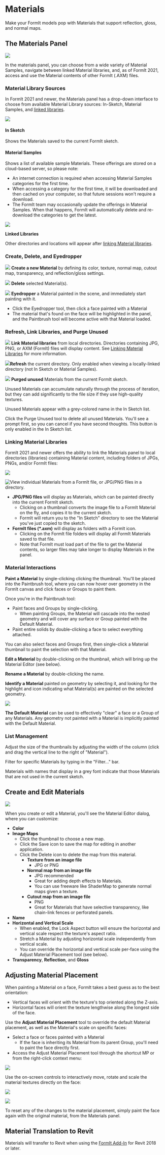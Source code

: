 # Materials

Make your FormIt models pop with Materials that support reflection, gloss, and normal maps.

## The Materials Panel

![](<../.gitbook/assets/materials-sample-category (2).png>)

In the materials panel, you can choose from a wide variety of Material Samples, navigate between linked Material libraries, and, as of FormIt 2021, access and use the Material contents of other FormIt (.AXM) files.

### Material Library Sources

In FormIt 2021 and newer, the Materials panel has a drop-down interface to choose from available Material Library sources: In-Sketch, Material Samples, and [linked libraries](https://windows.help.formit.autodesk.com/tool-library/materials#linking-material-libraries).

![](<../.gitbook/assets/materials-directory-picker (1).png>)

#### In Sketch

Shows the Materials saved to the current FormIt sketch.

#### Material Samples

Shows a list of available sample Materials. These offerings are stored on a cloud-based server, so please note:

* An internet connection is required when accessing Material Samples categories for the first time.
* When accessing a category for the first time, it will be downloaded and then cached on your computer, so that future sessions won't require a download.&#x20;
* The FormIt team may occasionally update the offerings in Material Samples. When that happens, FormIt will automatically delete and re-download the categories to get the latest.&#x20;

![](../.gitbook/assets/materials-samples\_original.png)

**Linked Libraries**

Other directories and locations will appear after [linking Material libraries](https://windows.help.formit.autodesk.com/tool-library/materials#linking-material-libraries).

### Create, Delete, and Eyedropper

![](../.gitbook/assets/materials\_add.PNG) **Create a new Material** by defining its color, texture, normal map, cutout map, transparency, and reflection/gloss settings.

![](<../.gitbook/assets/materials\_delete (1).PNG>) **Delete** selected Material(s).

![](../.gitbook/assets/materials\_eyedropper.PNG) **Eyedropper** a Material painted in the scene, and immediately start painting with it.

* Click the Eyedropper tool, then click a face painted with a Material
* The material that's found on the face will be highlighted in the panel, and the Paintbrush tool will become active with that Material loaded.

### Refresh, Link Libraries, and Purge Unused

![](../.gitbook/assets/materials-link.png) **Link Material libraries** from local directories. Directories containing JPG, PNG, or AXM (FormIt) files will display content. See [Linking Material Libraries](https://windows.help.formit.autodesk.com/tool-library/materials#linking-material-libraries) for more information.

![](../.gitbook/assets/materials-refresh.png)**Refresh** the current directory. Only enabled when viewing a locally-linked directory (not In Sketch or Material Samples).

![](../.gitbook/assets/materials-purge.png) **Purged unused** Materials from the current FormIt sketch.

Unused Materials can accumulate naturally through the process of iteration, but they can add significantly to the file size if they use high-quality textures.

Unused Materials appear with a grey-colored name in the In Sketch list.

Click the Purge Unused tool to delete all unused Materials. You'll see a prompt first, so you can cancel if you have second thoughts. This button is only enabled in the In Sketch list.

### Linking Material Libraries

FormIt 2021 and newer offers the ability to link the Materials panel to local directories (libraries) containing Material content, including folders of JPGs, PNGs, and/or FormIt files:

![](../.gitbook/assets/materials-axms.png)

![View individual Materials from a FormIt file, or JPG/PNG files in a directory. ](../.gitbook/assets/materials-axm-content.png)

* **JPG/PNG files** will display as Materials, which can be painted directly into the current FormIt sketch.
  * Clicking on a thumbnail converts the image file to a FormIt Material on the fly, and copies it to the current sketch.&#x20;
  * FormIt will return you to the "In Sketch" directory to see the Material you've just copied to the sketch.
* **FormIt files (\*.axm)** will display as folders with a FormIt icon.&#x20;
  * Clicking on the FormIt file folders will display all FormIt Materials saved to that file.
  * Note that FormIt must load part of the file to get the Material contents, so larger files may take longer to display Materials in the panel.

### Material Interactions

**Paint a Material** by single-clicking clicking the thumbnail. You'll be placed into the Paintbrush tool, where you can now hover over geometry in the FormIt canvas and click faces or Groups to paint them.

Once you're in the Paintbrush tool:

* Paint faces and Groups by single-clicking.
  * When painting Groups, the Material will cascade into the nested geometry and will cover any surface or Group painted with the Default Material.
* Paint entire solids by double-clicking a face to select everything attached.

You can also select faces and Groups first, then single-click a Material thumbnail to paint the selection with that Material.

**Edit a Material** by double-clicking on the thumbnail, which will bring up the Material Editor (see below).

**Rename a Material** by double-clicking the name.

**Identify a Material** painted on geometry by selecting it, and looking for the highlight and icon indicating what Material(s) are painted on the selected geometry.

![](../.gitbook/assets/material\_selected.png)

**The Default Material** can be used to effectively "clear" a face or a Group of any Materials. Any geometry not painted with a Material is implicitly painted with the Default Material.

### List Management

Adjust the size of the thumbnails by adjusting the width of the column (click and drag the vertical line to the right of "Material").

Filter for specific Materials by typing in the "Filter..." bar.

Materials with names that display in a grey font indicate that those Materials that are not used in the current sketch.

## Create and Edit Materials

![](<../.gitbook/assets/materials-editor (1).png>)

When you create or edit a Material, you'll see the Material Editor dialog, where you can customize:

* **Color**
* **Image Maps**
  * Click the thumbnail to choose a new map.
  * Click the Save icon to save the map for editing in another application.
  * Click the Delete icon to delete the map from this material.
    * **Texture from an image file**
      * JPG or PNG
    * **Normal map from an image file**
      * JPG recommended
      * Great for adding depth effects to Materials.
      * You can use freeware like ShaderMap to generate normal maps given a texture.
    * **Cutout map from an image file**
      * PNG
      * Great for Materials that have selective transparency, like chain-link fences or perforated panels.
* **Name**
* **Horizontal and Vertical Scale**
  * When enabled, the Lock Aspect button will ensure the horizontal and vertical scale respect the texture's aspect ratio.&#x20;
  * Stretch a Material by adjusting horizontal scale independently from vertical scale.
  * You can override the horizontal and vertical scale per-face using the Adjust Material Placement tool (see below).
* **Transparency**, **Reflection**, and **Gloss**

## Adjusting Material Placement

When painting a Material on a face, FormIt takes a best guess as to the best orientation:

* Vertical faces will orient with the texture's top oriented along the Z-axis.
* Horizontal faces will orient the texture lengthwise along the longest side of the face.

Use the **Adjust Material Placement** tool to override the default Material placement, as well as the Material's scale on specific faces:

* Select a face or faces painted with a Material
  * If the face is inheriting its Material from its parent Group, you'll need to paint the face directly first.
* Access the Adjust Material Placement tool through the shortcut MP or from the right-click context menu:

![](../.gitbook/assets/adjust-material-placement.PNG)

Use the on-screen controls to interactively move, rotate and scale the material textures directly on the face:

![](../.gitbook/assets/materialplacement.gif)

![](../.gitbook/assets/adjust-material-placement.gif)

To reset any of the changes to the material placement, simply paint the face again with the original material, from the Materials panel.

## Material Translation to Revit

Materials will transfer to Revit when using the [FormIt Add-In](https://formit.autodesk.com/page/formit-revit) for Revit 2018 or later.
